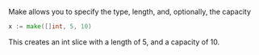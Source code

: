 Make allows you to specify the type, length, and, optionally, the capacity

```go
x := make([]int, 5, 10)
```

This creates an int slice with a length of 5, and a capacity of 10.

